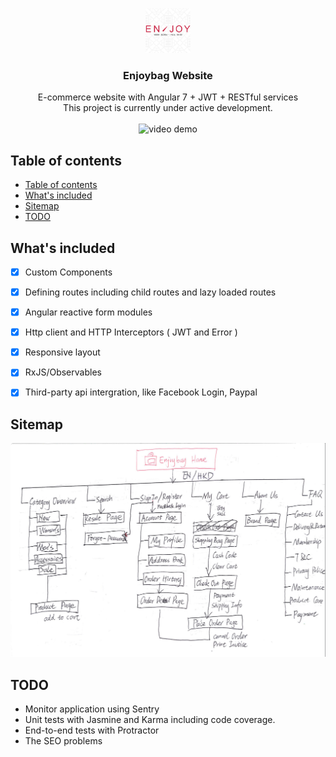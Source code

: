 <p align="center">
  <a href="https://angular.io/">
    <img src="screenshots/icon.png" alt="Logo" width=72 height=72>
  </a>

  <h3 align="center">Enjoybag Website</h3>

  <p align="center">
    E-commerce website with Angular 7 + JWT + RESTful services 
    <br>
    This project is currently under active development.  <br>
    <br>
    <a>
      <img src="screenshots/enjoybag.gif" alt="video demo"/>
    </a>
  </p>
</p>

## Table of contents

- [Table of contents](#table-of-contents)
- [What's included](#whats-included)
- [Sitemap](#sitemap)
- [TODO](#todo)
  
## What's included

- [x] Custom Components
- [x] Defining routes including child routes and lazy loaded routes
- [x] Angular reactive form modules 
- [x] Http client and HTTP Interceptors ( JWT and Error )
- [x] Responsive layout
- [x] RxJS/Observables
- [x] Third-party api intergration, like Facebook Login, Paypal
  

## Sitemap
  <img src="screenshots/sitemap.png" alt="sitemap">

## TODO

- Monitor application using Sentry 
- Unit tests with Jasmine and Karma including code coverage.
- End-to-end tests with Protractor
- The SEO problems
